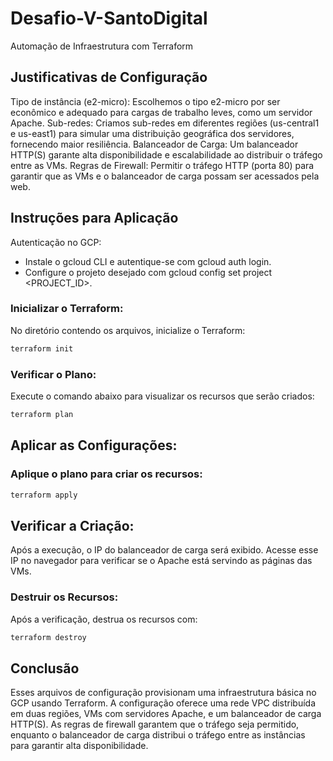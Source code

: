 # Desafio-V-SantoDigital
Automação de Infraestrutura com Terraform

## Justificativas de Configuração
Tipo de instância (e2-micro): Escolhemos o tipo e2-micro por ser econômico e adequado para cargas de trabalho leves, como um servidor Apache.
Sub-redes: Criamos sub-redes em diferentes regiões (us-central1 e us-east1) para simular uma distribuição geográfica dos servidores, fornecendo maior resiliência.
Balanceador de Carga: Um balanceador HTTP(S) garante alta disponibilidade e escalabilidade ao distribuir o tráfego entre as VMs.
Regras de Firewall: Permitir o tráfego HTTP (porta 80) para garantir que as VMs e o balanceador de carga possam ser acessados pela web.

## Instruções para Aplicação
Autenticação no GCP:

* Instale o gcloud CLI e autentique-se com gcloud auth login.
* Configure o projeto desejado com gcloud config set project <PROJECT_ID>.

### Inicializar o Terraform:

No diretório contendo os arquivos, inicialize o Terraform:
```bash
terraform init
```
### Verificar o Plano:

Execute o comando abaixo para visualizar os recursos que serão criados:

```bash
terraform plan
```
## Aplicar as Configurações:

### Aplique o plano para criar os recursos:
```bash
terraform apply
```
## Verificar a Criação:

Após a execução, o IP do balanceador de carga será exibido. Acesse esse IP no navegador para verificar se o Apache está servindo as páginas das VMs.
### Destruir os Recursos:

Após a verificação, destrua os recursos com:
```bash
terraform destroy
````

## Conclusão
Esses arquivos de configuração provisionam uma infraestrutura básica no GCP usando Terraform. A configuração oferece uma rede VPC distribuída em duas regiões, VMs com servidores Apache, e um balanceador de carga HTTP(S). As regras de firewall garantem que o tráfego seja permitido, enquanto o balanceador de carga distribui o tráfego entre as instâncias para garantir alta disponibilidade.
